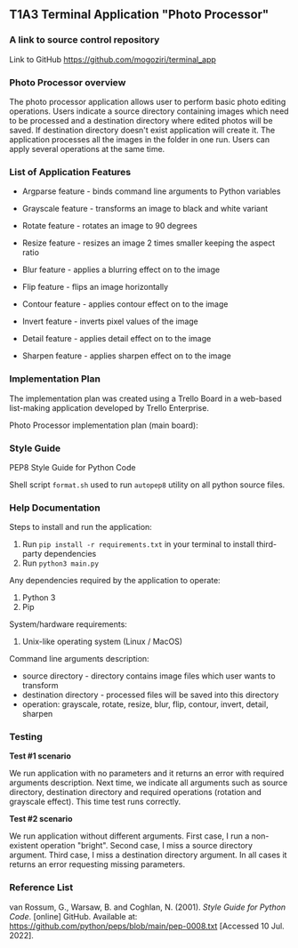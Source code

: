 ## T1A3 Terminal Application "Photo Processor"

### A link to source control repository
Link to GitHub 
https://github.com/mogoziri/terminal_app

### Photo Processor overview
The photo processor application allows user to perform basic photo editing operations. Users indicate a source directory containing images which need to be processed and a destination directory where edited photos will be saved. If destination directory doesn't exist application will create it. The application processes all the images in the folder in one run. Users can apply several operations at the same time.


### List of Application Features

- Argparse feature - binds command line arguments to Python variables
- Grayscale feature - transforms an image to black and white variant
- Rotate feature - rotates an image to 90 degrees
- Resize feature - resizes an image 2 times smaller keeping the aspect ratio
- Blur feature - applies a blurring effect on to the image

- Flip feature - flips an image horizontally
- Contour feature - applies contour effect on to the image
- Invert feature - inverts pixel values of the image
- Detail feature - applies detail effect on to the image
- Sharpen feature - applies sharpen effect on to the image

### Implementation Plan
The implementation plan was created using a Trello Board in a web-based list-making application developed by Trello Enterprise.

Photo Processor implementation plan (main board):

### Style Guide
PEP8 Style Guide for Python Code

Shell script `format.sh` used to run `autopep8` utility on all python source files.

### Help Documentation

Steps to install and run the application:  
1.  Run `pip install -r requirements.txt`  in your terminal to install third-party dependencies
2.  Run `python3 main.py`

Any dependencies required by the application to operate:

 1. Python 3
 2. Pip

System/hardware requirements:  

 1. Unix-like operating system (Linux / MacOS)

Command line arguments description:
- source directory - directory contains image files which user wants to transform
- destination directory - processed files will be saved into this directory
- operation: grayscale, rotate, resize, blur, flip, contour, invert, detail, sharpen

### Testing
**Test #1 scenario** 

We run application with no parameters and it returns an error with required arguments description. 
Next time, we indicate all arguments such as source directory, destination directory and required operations (rotation and grayscale effect). This time test runs correctly.

**Test #2 scenario**

We run application without different arguments.
First case, I run a non-existent operation "bright".
Second case, I miss a source directory argument.
Third case, I miss a destination directory argument.
In all cases it returns an error requesting missing parameters.

### Reference List
van Rossum, G., Warsaw, B. and Coghlan, N. (2001). _Style Guide for Python Code_. [online] GitHub. Available at: https://github.com/python/peps/blob/main/pep-0008.txt [Accessed 10 Jul. 2022].
